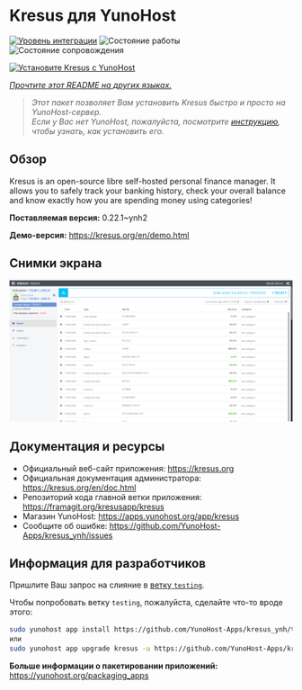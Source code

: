 <!--
Важно: этот README был автоматически сгенерирован <https://github.com/YunoHost/apps/tree/master/tools/readme_generator>
Он НЕ ДОЛЖЕН редактироваться вручную.
-->

# Kresus для YunoHost

[![Уровень интеграции](https://apps.yunohost.org/badge/integration/kresus)](https://ci-apps.yunohost.org/ci/apps/kresus/)
![Состояние работы](https://apps.yunohost.org/badge/state/kresus)
![Состояние сопровождения](https://apps.yunohost.org/badge/maintained/kresus)

[![Установите Kresus с YunoHost](https://install-app.yunohost.org/install-with-yunohost.svg)](https://install-app.yunohost.org/?app=kresus)

*[Прочтите этот README на других языках.](./ALL_README.md)*

> *Этот пакет позволяет Вам установить Kresus быстро и просто на YunoHost-сервер.*  
> *Если у Вас нет YunoHost, пожалуйста, посмотрите [инструкцию](https://yunohost.org/install), чтобы узнать, как установить его.*

## Обзор

Kresus is an open-source libre self-hosted personal finance manager. It allows you to safely track your banking history, check your overall balance and know exactly how you are spending money using categories!


**Поставляемая версия:** 0.22.1~ynh2

**Демо-версия:** <https://kresus.org/en/demo.html>

## Снимки экрана

![Снимок экрана Kresus](./doc/screenshots/screenshot.png)

## Документация и ресурсы

- Официальный веб-сайт приложения: <https://kresus.org>
- Официальная документация администратора: <https://kresus.org/en/doc.html>
- Репозиторий кода главной ветки приложения: <https://framagit.org/kresusapp/kresus>
- Магазин YunoHost: <https://apps.yunohost.org/app/kresus>
- Сообщите об ошибке: <https://github.com/YunoHost-Apps/kresus_ynh/issues>

## Информация для разработчиков

Пришлите Ваш запрос на слияние в [ветку `testing`](https://github.com/YunoHost-Apps/kresus_ynh/tree/testing).

Чтобы попробовать ветку `testing`, пожалуйста, сделайте что-то вроде этого:

```bash
sudo yunohost app install https://github.com/YunoHost-Apps/kresus_ynh/tree/testing --debug
или
sudo yunohost app upgrade kresus -u https://github.com/YunoHost-Apps/kresus_ynh/tree/testing --debug
```

**Больше информации о пакетировании приложений:** <https://yunohost.org/packaging_apps>
